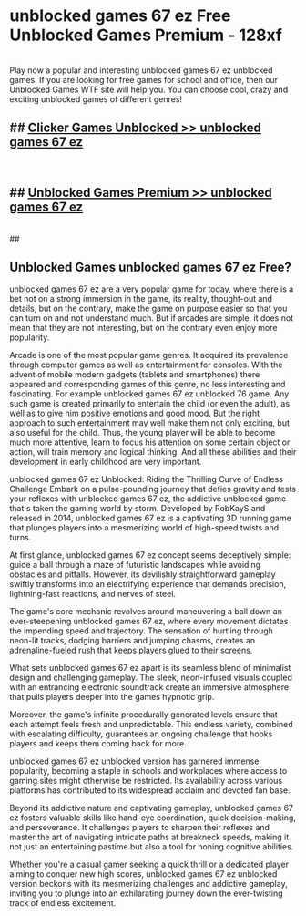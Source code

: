 # unblocked games 67 ez  Free Unblocked Games Premium - 128xf <br>
<br>
Play now a popular and interesting unblocked games 67 ez unblocked games. If you are looking for free games for school and office, then our Unblocked Games WTF site will help you. You can choose cool, crazy and exciting unblocked games of different genres!


## ##  [Clicker Games Unblocked >> unblocked games 67 ez](http://freeplayer.one?title=unblocked_games_67_ez&ref=UGames)
  <br>

##  ## [Unblocked Games Premium >> unblocked games 67 ez](http://freeplayer.one?title=unblocked_games_67_ez&ref=UGames)
  <br>
  ##



## Unblocked Games unblocked games 67 ez Free?

unblocked games 67 ez are a very popular game for today, where there is a bet not on a strong immersion in the game, its reality, thought-out and details, but on the contrary, make the game on purpose easier so that you can turn on and not understand much. But if arcades are simple, it does not mean that they are not interesting, but on the contrary even enjoy more popularity.

Arcade is one of the most popular game genres. It acquired its prevalence through computer games as well as entertainment for consoles. With the advent of mobile modern gadgets (tablets and smartphones) there appeared and corresponding games of this genre, no less interesting and fascinating. For example unblocked games 67 ez unblocked 76 game. Any such game is created primarily to entertain the child (or even the adult), as well as to give him positive emotions and good mood. But the right approach to such entertainment may well make them not only exciting, but also useful for the child. Thus, the young player will be able to become much more attentive, learn to focus his attention on some certain object or action, will train memory and logical thinking. And all these abilities and their development in early childhood are very important.

unblocked games 67 ez Unblocked: Riding the Thrilling Curve of Endless Challenge
Embark on a pulse-pounding journey that defies gravity and tests your reflexes with unblocked games 67 ez, the addictive unblocked game that's taken the gaming world by storm. Developed by RobKayS and released in 2014, unblocked games 67 ez is a captivating 3D running game that plunges players into a mesmerizing world of high-speed twists and turns.

At first glance, unblocked games 67 ez concept seems deceptively simple: guide a ball through a maze of futuristic landscapes while avoiding obstacles and pitfalls. However, its devilishly straightforward gameplay swiftly transforms into an electrifying experience that demands precision, lightning-fast reactions, and nerves of steel.

The game's core mechanic revolves around maneuvering a ball down an ever-steepening unblocked games 67 ez, where every movement dictates the impending speed and trajectory. The sensation of hurtling through neon-lit tracks, dodging barriers and jumping chasms, creates an adrenaline-fueled rush that keeps players glued to their screens.

What sets unblocked games 67 ez apart is its seamless blend of minimalist design and challenging gameplay. The sleek, neon-infused visuals coupled with an entrancing electronic soundtrack create an immersive atmosphere that pulls players deeper into the games hypnotic grip.

Moreover, the game's infinite procedurally generated levels ensure that each attempt feels fresh and unpredictable. This endless variety, combined with escalating difficulty, guarantees an ongoing challenge that hooks players and keeps them coming back for more.

unblocked games 67 ez unblocked version has garnered immense popularity, becoming a staple in schools and workplaces where access to gaming sites might otherwise be restricted. Its availability across various platforms has contributed to its widespread acclaim and devoted fan base.

Beyond its addictive nature and captivating gameplay, unblocked games 67 ez fosters valuable skills like hand-eye coordination, quick decision-making, and perseverance. It challenges players to sharpen their reflexes and master the art of navigating intricate paths at breakneck speeds, making it not just an entertaining pastime but also a tool for honing cognitive abilities.

Whether you're a casual gamer seeking a quick thrill or a dedicated player aiming to conquer new high scores, unblocked games 67 ez unblocked version beckons with its mesmerizing challenges and addictive gameplay, inviting you to plunge into an exhilarating journey down the ever-twisting track of endless excitement.